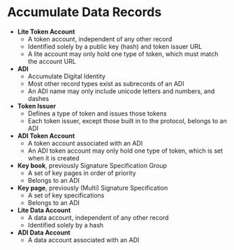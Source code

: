 # Accumulate Data Records

- **Lite Token Account**
  - A token account, independent of any other record
  - Identified solely by a public key (hash) and token issuer URL
  - A lite account may only hold one type of token, which must match the account
    URL
- **ADI**
  - Accumulate Digital Identity
  - Most other record types exist as subrecords of an ADI
  - An ADI name may only include unicode letters and numbers, and dashes
- **Token Issuer**
  - Defines a type of token and issues those tokens
  - Each token issuer, except those built in to the protocol, belongs to an ADI
- **ADI Token Account**
  - A token account associated with an ADI
  - An ADI token account may only hold one type of token, which is set when it
    is created
- **Key book**, previously Signature Specification Group
  - A set of key pages in order of priority
  - Belongs to an ADI
- **Key page**, previously (Multi) Signature Specification
  - A set of key specifications
  - Belongs to an ADI
- **Lite Data Account**
  - A data account, independent of any other record
  - Identified solely by a hash
- **ADI Data Account**
  - A data account associated with an ADI